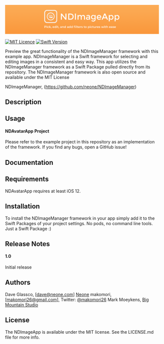 ![BannerImage](./Images/NDImageGitHubBanner.png)

[![MIT Licence](https://badges.frapsoft.com/os/mit/mit.svg?v=103)](https://opensource.org/licenses/mit-license.php)
[![Swift Version](https://img.shields.io/badge/Language-Swift%202.2,%202.3,%203,%204%20&%205-orange.svg)](https://developer.apple.com/swift)


Preview the great functionality of the NDImageManager framework with this example app. NDImageManager is a Swift framework for selecting and editing images in a consistent and easy way. This app utilizes the NDImageManager framework as a Swift Package pulled directly from its repository. The NDImageManager framework is also open source and available under the MIT License 

NDImageManager, (https://github.com/neone/NDImageManager)

## Description

## Usage


#### NDAvatarApp Project

Please refer to the example project in this repository as an implementation of the framework. If you find any bugs, open a GitHub issue!


## Documentation


## Requirements

NDAvatarApp requires at least iOS 12.

## Installation

To install the NDImageManager framework in your app simply add it to the Swift Packages of your project settings. No pods, no command line tools. Just a Swift Package :)

## Release Notes

#### 1.0
Initial release

## Authors

Dave Glassco, [dave@neone.com] [Neone](https://www.neone.com)
makomori, [makomori26@gmail.com], Twitter: [@makomori26](https://twitter.com/makomori26)
Mark Moeykens, [Big Mountain Studio](https://www.bigmountainstudio.com)

## License

The NDImageApp is available under the MIT license. See the LICENSE.md file for more info.
